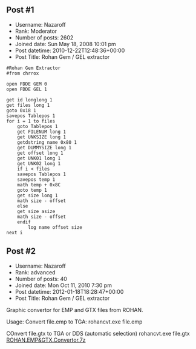## Post #1
- Username: Nazaroff
- Rank: Moderator
- Number of posts: 2602
- Joined date: Sun May 18, 2008 10:01 pm
- Post datetime: 2010-12-22T12:48:36+00:00
- Post Title: Rohan Gem / GEL extractor

```
#Rohan Gem Extractor
#from chrrox

open FDDE GEM 0
open FDDE GEL 1

get id longlong 1
get files long 1
goto 0x18 1
savepos Tablepos 1
for i = 1 to files
    goto Tablepos 1
    get FILENUM long 1
    get UNKSIZE long 1
    getdstring name 0x80 1
    get DUMMYSIZE long 1
    get offset long 1
    get UNK01 long 1
    get UNK02 long 1
    if i < files
    savepos Tablepos 1
    savepos temp 1
    math temp + 0x8C
    goto temp 1
    get size long 1
    math size - offset
    else
    get size asize
    math size - offset
    endif
        log name offset size
next i

```
## Post #2
- Username: Nazaroff
- Rank: advanced
- Number of posts: 40
- Joined date: Mon Oct 11, 2010 7:30 pm
- Post datetime: 2012-01-18T18:28:47+00:00
- Post Title: Rohan Gem / GEL extractor

Graphic convertor for EMP and GTX files from ROHAN.

Usage:
Convert file.emp to TGA:
rohancvt.exe file.emp

COnvert file.gtx to TGA or DDS (automatic selection)
rohancvt.exe file.gtx
[ROHAN.EMP&GTX.Convertor.7z](https://xentaxbackup.github.io/file/5003_ROHAN.EMP&GTX.Convertor.7z)
